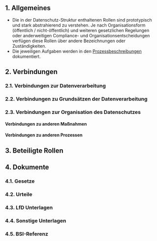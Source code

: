 
## 1. Allgemeines
- Die in der Datenschutz-Struktur enthaltenen Rollen sind prototypisch und stark abstrahierend zu verstehen. Je nach Organisationsform (öffentlich / nicht-öffentlich) und weiteren gesetzlichen Regelungen oder anderweitigen Compliance- und Organisationsentscheidungen verfügen diese Rollen über andere Bezeichnungen oder Zuständigkeiten.
- Die jeweiligen Aufgaben werden in den [Prozessbeschreibungen](../Organisation/Prozesse.md) dokumentiert.
## 2. Verbindungen
### 2.1. Verbindungen zur Datenverarbeitung
### 2.2. Verbindungen zu Grundsätzen der Datenverarbeitung
### 2.3. Verbindungen zur Organisation des Datenschutzes
#### Verbindungen zu anderen Maßnahmen
#### Verbindungen zu anderen Prozessen
## 3. Beteiligte Rollen
## 4. Dokumente
### 4.1. Gesetze
### 4.2. Urteile
### 4.3. LfD Unterlagen
### 4.4. Sonstige Unterlagen
### 4.5. BSI-Referenz